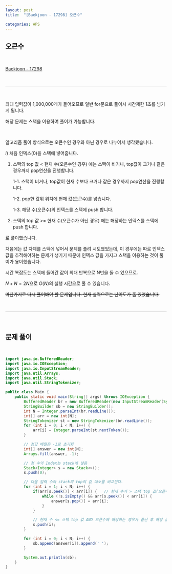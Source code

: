 ```yaml
---
layout: post
title:  "[Baekjoon - 17298] 오큰수"

categories: APS
---
```


## 오큰수

<br>

[Baekjoon - 17298](https://www.acmicpc.net/problem/17298)

<br>

***

<br>

최대 입력값이 1,000,000개가 들어오므로 일반 for문으로 풀이시 시간제한 1초를 넘기게 됩니다.

해당 문제는 스택을 이용하여 풀이가 가능합니다.

<br>

알고리즘 풀이 방식으로는 오큰수인 경우와 아닌 경우로 나누어서 생각했습니다.

$i)$ 처음 인덱스(0)을 스택에 넣어줍니다.

1. 스택의 top 값 < 현재 수(오큰수인 경우) 에는 스택이 비거나, top값이 크거나 같은 경우까지 pop연산을 진행합니다.

    1-1. 스택이 비거나, top값이 현재 수보다 크거나 같은 경우까지 pop연산을 진행합니다.

    1-2. pop한 값위 위치에 현재 값(오큰수)를 넣습니다.

    1-3. 해당 수(오큰수)의 인덱스를 스택에 push 합니다.

2. 스택의 top 값 >= 현재 수(오큰수가 아닌 경우) 에는 해당하는 인덱스를 스택에 push 합니다.

로 풀이했습니다.

처음에는 값 자체를 스택에 넣어서 문제를 풀려 시도했었는데, 이 경우에는 따로 인덱스 값을 추적해야하는 문제가 생기기 때문에 인덱스 값을 가지고 스택을 이용하는 것이 풀이가 용이했습니다.

시간 복잡도는 스택에 들어간 값이 최대 반복으로 N번을 돌 수 있으므로.

$N + N = 2N$으로 $O(N)$의 실행 시간으로 풀 수 있습니다.

~~마찬가지로 다시 풀어봐야 할 문제입니다. 현재 실력으로는 난이도가 좀 있었습니다.~~

<br>

***


<br>

## 문제 풀이

<br>

```java
import java.io.BufferedReader;
import java.io.IOException;
import java.io.InputStreamReader;
import java.util.Arrays;
import java.util.Stack;
import java.util.StringTokenizer;

public class Main {
    public static void main(String[] args) throws IOException {
        BufferedReader br = new BufferedReader(new InputStreamReader(System.in));
        StringBuilder sb = new StringBuilder();
        int N = Integer.parseInt(br.readLine());
        int[] arr = new int[N];
        StringTokenizer st = new StringTokenizer(br.readLine());
        for (int i = 0; i < N; i++) {
            arr[i] = Integer.parseInt(st.nextToken());
        }

        // 정답 배열은 -1로 초기화
        int[] answer = new int[N];
        Arrays.fill(answer, -1);

        // 첫 수의 Index는 stack에 넣음
        Stack<Integer> s = new Stack<>();
        s.push(0);

        // 다음 입력 수와 stack의 top의 값 대소를 비교한다.
        for (int i = 1; i < N; i++) {
            if(arr[s.peek()] < arr[i]) {   // 현재 수가 > 스택 top 값(오큰수에 해당할 때)
                while (!s.isEmpty() && arr[s.peek()] < arr[i]) {
                    answer[s.pop()] = arr[i];
                }
            }

            // 현재 수 <= 스택 top 값 AND 오큰수에 해당하는 경우가 끝난 후 해당 값의 인덱스를 넣을 때
            s.push(i);
        }

        for (int i = 0; i < N; i++) {
            sb.append(answer[i]).append(' ');
        }

        System.out.println(sb);
    }
}
```
